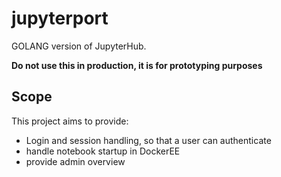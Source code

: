 # jupyterport
GOLANG version of JupyterHub.

**Do not use this in production, it is for prototyping purposes**

## Scope
This project aims to provide:

- Login and session handling, so that a user can authenticate
- handle notebook startup in DockerEE
- provide admin overview

